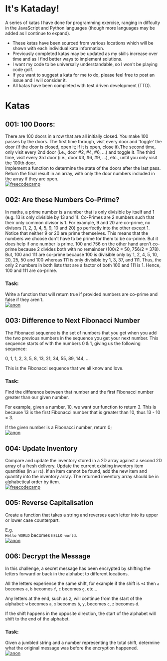 # It's Kataday!

A series of katas I have done for programming exercise, ranging in diffculty in the JavaScript and Python languages (though more languages may be added as I continue to expand).

-   These katas have been sourced from various locations which will be shown with each individual kata information.
-   Previously completed katas may be updated as my skills increase over time and as I find better ways to implement solutions.
-   I want my code to be universally understandable, so I won't be playing code golf.
-   If you want to suggest a kata for me to do, please feel free to post an issue and I will consider it.
-   All katas have been completed with test driven development (TTD).

# Katas

## 001: 100 Doors:

There are 100 doors in a row that are all initially closed. You make 100 passes by the doors. The first time through, visit every door and 'toggle' the door (if the door is closed, open it; if it is open, close it).The second time, only visit every 2nd door (i.e., door #2, #4, #6, ...) and toggle it. The third time, visit every 3rd door (i.e., door #3, #6, #9, ...), etc., until you only visit the 100th door. \
Implement a function to determine the state of the doors after the last pass. Return the final result in an array, with only the door numbers included in the array if they are open. \
[![freecodecamp]][freecodecamp-url]

[freecodecamp-url]: https://www.freecodecamp.org/learn/coding-interview-prep/rosetta-code/100-doors
[freecodecamp]: https://img.shields.io/badge/Source-freecodecamp.org-navy?style=for-the-badge&logo=freecodecamp

## 002: Are these Numbers Co-Prime?

In maths, a prime number is a number that is only divisible by itself and 1 (e.g. 13 is only divisible by 13 and 1).
Co-Primes are 2 numbers such that their only common divisor is 1. For example, 9 and 20 are co-prime, no divisors (1, 2, 3, 4, 5, 9, 10 and 20) go perfectly into the other except 1. Notice that neither 9 or 20 are prime themselves. This means that the numbers we choose don't have to be prime for them to be co-prime. But it does help if one number is prime. 100 and 756 on the other hand aren't co-prime because 2 divides both with no remainder (100/2 = 50, 756/2 = 378).
But, 100 and 111 are co-prime because 100 is divisible only by 1, 2, 4, 5, 10, 20, 25, 50 and 100 whereas 111 is only divisible by 1, 3, 37, and 111. Thus, the only 2 numbers in both lists that are a factor of both 100 and 111 is 1. Hence, 100 and 111 are co-prime.

### Task:

Write a function that will return true if provided numbers are co-prime and false if they aren't. \
[![anon]][anon-url]

[anon-url]: https://www.google.com/
[anon]: https://img.shields.io/badge/Source-Anon-red?style=for-the-badge

## 003: Difference to Next Fibonacci Number

The Fibonacci sequence is the set of numbers that you get when you add the two previous numbers in the sequence you get your next number. This sequence starts of with the numbers 0 & 1, giving us the following sequence:

0, 1, 1, 2, 3, 5, 8, 13, 21, 34, 55, 89, 144, ...

This is the Fibonacci sequence that we all know and love.

### Task:

Find the difference between that number and the first Fibonacci number greater than our given number.

For example, given a number, 10, we want our function to return 3. This is because 13 is the first Fibonacci number that is greater than 10, thus 13 - 10 = 3.

If the given number is a Fibonacci number, return 0; \
[![anon]][anon-url]

## 004: Update Inventory

Compare and update the inventory stored in a 2D array against a second 2D array of a fresh delivery. Update the current existing inventory item quantities (in `arr1`). If an item cannot be found, add the new item and quantity into the inventory array. The returned inventory array should be in alphabetical order by item. \
[![freecodecamp]][freecodecamp2-url]

[freecodecamp2-url]: https://www.freecodecamp.org/learn/coding-interview-prep/algorithms/inventory-update

## 005: Reverse Capitalisation

Create a function that takes a string and reverses each letter into its upper or lower case counterpart.

E.g. \
`Hello WORLD` becomes `hELLO world`. \
[![anon]][anon-url]

## 006: Decrypt the Message

In this challenge, a secret message has been encrypted by shifting the letters forward or back in the alphabet to different locations.

All the letters experience the same shift, for example if the shift is `+4` then `a` becomes `e`, `b` becomes `f`, `c` becomes `g`, etc...

Any letters at the end, such as z, will continue from the start of the alphabet: `w` becomes `a`, `x` becomes `b`, `y`, becomes `c`, `z` becomes `d`.

If the shift happens in the opposite direction, the start of the alphabet will shift to the end of the alphabet.

### Task:

Given a jumbled string and a number representing the total shift, determine what the original message was before the encryption happened. \
[![anon]][anon-url]
